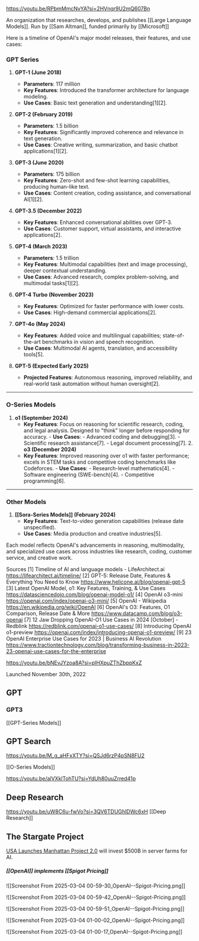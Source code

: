 
https://youtu.be/RPbmMmcNvYA?si=2HVnqr9U2mQ607Bn

An organization that researches, develops, and publishes [[Large Language Models]]. Run by [[Sam Altman]], funded primarily by [[Microsoft]]

Here is a timeline of OpenAI's major model releases, their features, and use cases:

### **GPT Series**
1. **GPT-1 (June 2018)**  
   - **Parameters**: 117 million  
   - **Key Features**: Introduced the transformer architecture for language modeling.  
   - **Use Cases**: Basic text generation and understanding[1][2].

2. **GPT-2 (February 2019)**  
   - **Parameters**: 1.5 billion  
   - **Key Features**: Significantly improved coherence and relevance in text generation.  
   - **Use Cases**: Creative writing, summarization, and basic chatbot applications[1][2].

3. **GPT-3 (June 2020)**  
   - **Parameters**: 175 billion  
   - **Key Features**: Zero-shot and few-shot learning capabilities, producing human-like text.  
   - **Use Cases**: Content creation, coding assistance, and conversational AI[1][2].

4. **GPT-3.5 (December 2022)**  
   - **Key Features**: Enhanced conversational abilities over GPT-3.  
   - **Use Cases**: Customer support, virtual assistants, and interactive applications[2].

5. **GPT-4 (March 2023)**  
   - **Parameters**: 1.5 trillion  
   - **Key Features**: Multimodal capabilities (text and image processing), deeper contextual understanding.  
   - **Use Cases**: Advanced research, complex problem-solving, and multimodal tasks[1][2].

6. **GPT-4 Turbo (November 2023)**  
   - **Key Features**: Optimized for faster performance with lower costs.  
   - **Use Cases**: High-demand commercial applications[2].

7. **GPT-4o (May 2024)**  
   - **Key Features**: Added voice and multilingual capabilities; state-of-the-art benchmarks in vision and speech recognition.  
   - **Use Cases**: Multimodal AI agents, translation, and accessibility tools[5].

8. **GPT-5 (Expected Early 2025)**  
   - **Projected Features**: Autonomous reasoning, improved reliability, and real-world task automation without human oversight[2].

---

### **O-Series Models**
1. **o1 (September 2024)**  
   - **Key Features**: Focus on reasoning for scientific research, coding, and legal analysis. Designed to "think" longer before responding for accuracy. - **Use Cases**: - Advanced coding and debugging[3]. - Scientific research assistance[7]. - Legal document processing[7]. 2. **o3 (December 2024)**
   - **Key Features**: Improved reasoning over o1 with faster performance; excels in STEM tasks and competitive coding benchmarks like Codeforces. - **Use Cases**: - Research-level mathematics[4]. - Software engineering (SWE-bench)[4]. - Competitive programming[6].
---

### Other Models
1. **[[Sora-Series Models]] (February 2024)**  
   - **Key Features**: Text-to-video generation capabilities (release date unspecified).  
   - **Use Cases**: Media production and creative industries[5].

Each model reflects OpenAI's advancements in reasoning, multimodality, and specialized use cases across industries like research, coding, customer service, and creative work.

Sources
[1] Timeline of AI and language models - LifeArchitect.ai https://lifearchitect.ai/timeline/
[2] GPT-5: Release Date, Features & Everything You Need to Know https://www.helicone.ai/blog/openai-gpt-5
[3] Latest OpenAI Model, o1: Key Features, Training, & Use Cases https://datasciencedojo.com/blog/openai-model-o1/
[4] OpenAI o3-mini https://openai.com/index/openai-o3-mini/
[5] OpenAI - Wikipedia https://en.wikipedia.org/wiki/OpenAI
[6] OpenAI's O3: Features, O1 Comparison, Release Date & More https://www.datacamp.com/blog/o3-openai
[7] 12 Jaw Dropping OpenAI-O1 Use Cases in 2024 [October] - Redblink https://redblink.com/openai-o1-use-cases/
[8] Introducing OpenAI o1-preview https://openai.com/index/introducing-openai-o1-preview/
[9] 23 OpenAI Enterprise Use Cases for 2023 | Business AI Revolution https://www.tractiontechnology.com/blog/transforming-business-in-2023-23-openai-use-cases-for-the-enterprise

https://youtu.be/bNEvJYzoa8A?si=plHXpuZThZbppKxZ


Launched November 30th, 2022
## GPT

### GPT3

[[GPT-Series Models]]



## GPT Search
https://youtu.be/M_g_aHFxXTY?si=QSJd6rzP4pSN8FU2



[[O-Series Models]]

https://youtu.be/alVXklTohTU?si=YdUh80uuZrred41p
## Deep Research
https://youtu.be/uW8C6u-fwVo?si=3QV6TDUGhIDWc6xH
[[Deep Research]]

## The Stargate Project
[USA Launches Manhattan Project 2.0](https://youtu.be/FA06xZ8caHo?si=oO7rEB9KG3QI8PD8) will invest $500B in server farms for AI. 

##### [[OpenAI]] implements [[Spigot Pricing]]
![[Screenshot From 2025-03-04 00-59-30_OpenAI--Spigot-Pricing.png]]

![[Screenshot From 2025-03-04 00-59-42_OpenAI--Spigot-Pricing.png]]

![[Screenshot From 2025-03-04 00-59-51_OpenAI--Spigot-Pricing.png]]

![[Screenshot From 2025-03-04 01-00-02_OpenAI--Spigot-Pricing.png]]

![[Screenshot From 2025-03-04 01-00-17_OpenAI--Spigot-Pricing.png]]

